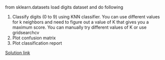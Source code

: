 from sklearn.datasets load digits dataset and do following
 1. Classify digits (0 to 9) using KNN classifier. You can use different values for k neighbors and need to figure out a value of K that gives you a maximum score. You can manually try different values of K or use gridsearchcv 
 1. Plot confusion matrix
 1. Plot classification report

[Solution link](https://github.com/codebasics/py/blob/master/ML/17_knn_classification/Exercise/knn_exercise_digits_solution.ipynb)
